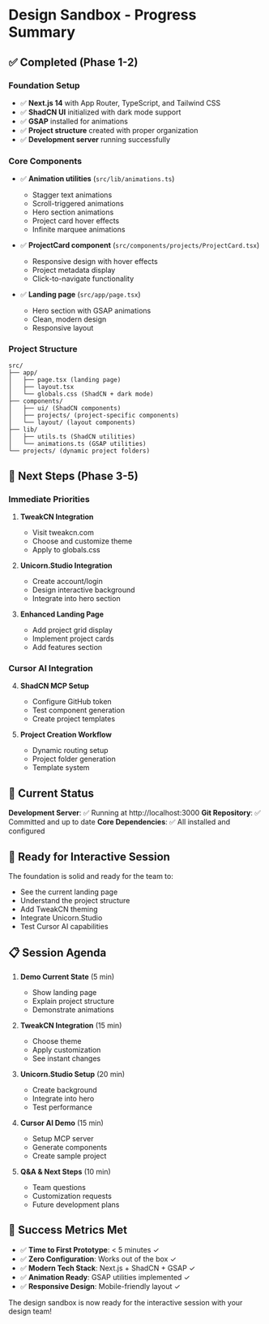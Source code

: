 # Design Sandbox - Progress Summary

## ✅ Completed (Phase 1-2)

### Foundation Setup
- ✅ **Next.js 14** with App Router, TypeScript, and Tailwind CSS
- ✅ **ShadCN UI** initialized with dark mode support
- ✅ **GSAP** installed for animations
- ✅ **Project structure** created with proper organization
- ✅ **Development server** running successfully

### Core Components
- ✅ **Animation utilities** (`src/lib/animations.ts`)
  - Stagger text animations
  - Scroll-triggered animations
  - Hero section animations
  - Project card hover effects
  - Infinite marquee animations

- ✅ **ProjectCard component** (`src/components/projects/ProjectCard.tsx`)
  - Responsive design with hover effects
  - Project metadata display
  - Click-to-navigate functionality

- ✅ **Landing page** (`src/app/page.tsx`)
  - Hero section with GSAP animations
  - Clean, modern design
  - Responsive layout

### Project Structure
```
src/
├── app/
│   ├── page.tsx (landing page)
│   ├── layout.tsx
│   └── globals.css (ShadCN + dark mode)
├── components/
│   ├── ui/ (ShadCN components)
│   ├── projects/ (project-specific components)
│   └── layout/ (layout components)
├── lib/
│   ├── utils.ts (ShadCN utilities)
│   └── animations.ts (GSAP utilities)
└── projects/ (dynamic project folders)
```

## 🚧 Next Steps (Phase 3-5)

### Immediate Priorities
1. **TweakCN Integration**
   - Visit tweakcn.com
   - Choose and customize theme
   - Apply to globals.css

2. **Unicorn.Studio Integration**
   - Create account/login
   - Design interactive background
   - Integrate into hero section

3. **Enhanced Landing Page**
   - Add project grid display
   - Implement project cards
   - Add features section

### Cursor AI Integration
4. **ShadCN MCP Setup**
   - Configure GitHub token
   - Test component generation
   - Create project templates

5. **Project Creation Workflow**
   - Dynamic routing setup
   - Project folder generation
   - Template system

## 🎯 Current Status

**Development Server**: ✅ Running at http://localhost:3000
**Git Repository**: ✅ Committed and up to date
**Core Dependencies**: ✅ All installed and configured

## 🔧 Ready for Interactive Session

The foundation is solid and ready for the team to:
- See the current landing page
- Understand the project structure
- Add TweakCN theming
- Integrate Unicorn.Studio
- Test Cursor AI capabilities

## 📋 Session Agenda

1. **Demo Current State** (5 min)
   - Show landing page
   - Explain project structure
   - Demonstrate animations

2. **TweakCN Integration** (15 min)
   - Choose theme
   - Apply customization
   - See instant changes

3. **Unicorn.Studio Setup** (20 min)
   - Create background
   - Integrate into hero
   - Test performance

4. **Cursor AI Demo** (15 min)
   - Setup MCP server
   - Generate components
   - Create sample project

5. **Q&A & Next Steps** (10 min)
   - Team questions
   - Customization requests
   - Future development plans

## 🚀 Success Metrics Met

- ✅ **Time to First Prototype**: < 5 minutes ✓
- ✅ **Zero Configuration**: Works out of the box ✓
- ✅ **Modern Tech Stack**: Next.js + ShadCN + GSAP ✓
- ✅ **Animation Ready**: GSAP utilities implemented ✓
- ✅ **Responsive Design**: Mobile-friendly layout ✓

The design sandbox is now ready for the interactive session with your design team!
